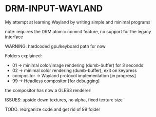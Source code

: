 # DRM-INPUT-WAYLAND
My attempt at learning Wayland by writing simple and minimal programs

note: requires the DRM atomic commit feature, no support for the legacy interface

WARNING: hardcoded gpu/keyboard path for now

Folders explained:
* 01 -> minimal color/image rendering (dumb-buffer) for 3 seconds
* 02 -> minimal color rendering (dumb-buffer), exit on keypress
* compositor -> Wayland protocol implementation [in progress]
* 99 -> Headless compositor [for debugging]

the compositor has now a GLES3 renderer!

ISSUES: upside down textures, no alpha, fixed texture size

TODO: reorganize code and get rid of 99 folder
